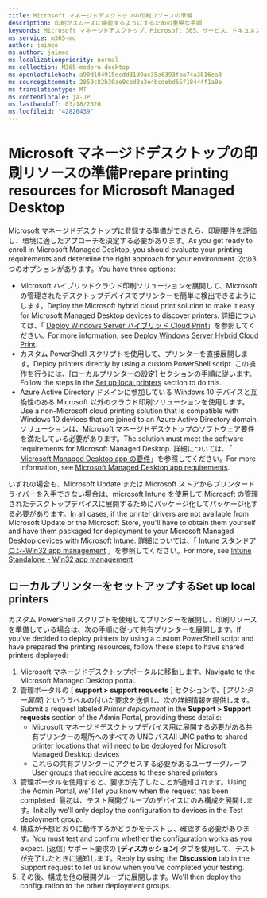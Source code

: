 ```yaml
---
title: Microsoft マネージドデスクトップの印刷リソースの準備
description: 印刷がスムーズに機能するようにするための重要な手順
keywords: Microsoft マネージドデスクトップ、Microsoft 365、サービス、ドキュメント
ms.service: m365-md
author: jaimeo
ms.author: jaimeo
ms.localizationpriority: normal
ms.collection: M365-modern-desktop
ms.openlocfilehash: a90d104915ecdd31d9ac35a6393fba74a3816ea8
ms.sourcegitcommit: 2859c82b30ae9cbd3a3e4bcdebd65f18444f1a9e
ms.translationtype: MT
ms.contentlocale: ja-JP
ms.lasthandoff: 03/18/2020
ms.locfileid: "42826439"
---
```

# <a name="prepare-printing-resources-for-microsoft-managed-desktop"></a><span data-ttu-id="356b6-104">Microsoft マネージドデスクトップの印刷リソースの準備</span><span class="sxs-lookup"><span data-stu-id="356b6-104">Prepare printing resources for Microsoft Managed Desktop</span></span>

<span data-ttu-id="356b6-105">Microsoft マネージドデスクトップに登録する準備ができたら、印刷要件を評価し、環境に適したアプローチを決定する必要があります。</span><span class="sxs-lookup"><span data-stu-id="356b6-105">As you get ready to enroll in Microsoft Managed Desktop, you should evaluate your printing requirements and determine the right approach for your environment.</span></span> <span data-ttu-id="356b6-106">次の3つのオプションがあります。</span><span class="sxs-lookup"><span data-stu-id="356b6-106">You have three options:</span></span>
 
- <span data-ttu-id="356b6-107">Microsoft ハイブリッドクラウド印刷ソリューションを展開して、Microsoft の管理されたデスクトップデバイスでプリンターを簡単に検出できるようにします。</span><span class="sxs-lookup"><span data-stu-id="356b6-107">Deploy the Microsoft hybrid cloud print solution to make it easy for Microsoft Managed Desktop devices to discover printers.</span></span> <span data-ttu-id="356b6-108">詳細については、「 [Deploy Windows Server ハイブリッド Cloud Print](https://docs.microsoft.com/windows-server/administration/hybrid-cloud-print/hybrid-cloud-print-deploy)」を参照してください。</span><span class="sxs-lookup"><span data-stu-id="356b6-108">For more information, see [Deploy Windows Server Hybrid Cloud Print](https://docs.microsoft.com/windows-server/administration/hybrid-cloud-print/hybrid-cloud-print-deploy).</span></span>
- <span data-ttu-id="356b6-109">カスタム PowerShell スクリプトを使用して、プリンターを直接展開します。</span><span class="sxs-lookup"><span data-stu-id="356b6-109">Deploy printers directly by using a custom PowerShell script.</span></span> <span data-ttu-id="356b6-110">この操作を行うには、[[ローカルプリンターの設定](#set-up-local-printers)] セクションの手順に従います。</span><span class="sxs-lookup"><span data-stu-id="356b6-110">Follow the steps in the [Set up local printers](#set-up-local-printers) section to do this.</span></span>
- <span data-ttu-id="356b6-111">Azure Active Directory ドメインに参加している Windows 10 デバイスと互換性のある Microsoft 以外のクラウド印刷ソリューションを使用します。</span><span class="sxs-lookup"><span data-stu-id="356b6-111">Use a non-Microsoft cloud printing solution that is compatible with Windows 10 devices that are joined to an Azure Active Directory domain.</span></span> <span data-ttu-id="356b6-112">ソリューションは、Microsoft マネージドデスクトップのソフトウェア要件を満たしている必要があります。</span><span class="sxs-lookup"><span data-stu-id="356b6-112">The solution must meet the software requirements for Microsoft Managed Desktop.</span></span> <span data-ttu-id="356b6-113">詳細については、「 [Microsoft Managed Desktop app の要件](../service-description/mmd-app-requirements.md)」を参照してください。</span><span class="sxs-lookup"><span data-stu-id="356b6-113">For more information, see [Microsoft Managed Desktop app requirements](../service-description/mmd-app-requirements.md).</span></span>
 
<span data-ttu-id="356b6-114">いずれの場合も、Microsoft Update または Microsoft ストアからプリンタードライバーを入手できない場合は、microsoft Intune を使用して Microsoft の管理されたデスクトップデバイスに展開するためにパッケージ化してパッケージ化する必要があります。</span><span class="sxs-lookup"><span data-stu-id="356b6-114">In all cases, if the printer drivers are not available from Microsoft Update or the Microsoft Store, you'll have to obtain them yourself and have them packaged for deployment to your Microsoft Managed Desktop devices with Microsoft Intune.</span></span> <span data-ttu-id="356b6-115">詳細については、「 [Intune スタンドアロン-Win32 app management](https://docs.microsoft.com/mem/intune/apps/apps-win32-app-management) 」を参照してください。</span><span class="sxs-lookup"><span data-stu-id="356b6-115">For more, see [Intune Standalone - Win32 app management](https://docs.microsoft.com/mem/intune/apps/apps-win32-app-management)</span></span>

## <a name="set-up-local-printers"></a><span data-ttu-id="356b6-116">ローカルプリンターをセットアップする</span><span class="sxs-lookup"><span data-stu-id="356b6-116">Set up local printers</span></span>

<span data-ttu-id="356b6-117">カスタム PowerShell スクリプトを使用してプリンターを展開し、印刷リソースを準備している場合は、次の手順に従って共有プリンターを展開します。</span><span class="sxs-lookup"><span data-stu-id="356b6-117">If you've decided to deploy printers by using a custom PowerShell script and have prepared the printing resources, follow these steps to have shared printers deployed:</span></span>

1.  <span data-ttu-id="356b6-118">Microsoft マネージドデスクトップポータルに移動します。</span><span class="sxs-lookup"><span data-stu-id="356b6-118">Navigate to the Microsoft Managed Desktop portal.</span></span>
2.  <span data-ttu-id="356b6-119">管理ポータルの [ **support > support requests** ] セクションで、[*プリンター展開*] というラベルの付いた要求を送信し、次の詳細情報を提供します。</span><span class="sxs-lookup"><span data-stu-id="356b6-119">Submit a request labeled *Printer deployment* in the **Support > Support requests** section of the Admin Portal, providing these details:</span></span>
    - <span data-ttu-id="356b6-120">Microsoft マネージドデスクトップデバイス用に展開する必要がある共有プリンターの場所へのすべての UNC パス</span><span class="sxs-lookup"><span data-stu-id="356b6-120">All UNC paths to shared printer locations that will need to be deployed for Microsoft Managed Desktop devices</span></span>
    - <span data-ttu-id="356b6-121">これらの共有プリンターにアクセスする必要があるユーザーグループ</span><span class="sxs-lookup"><span data-stu-id="356b6-121">User groups that require access to these shared printers</span></span>
3.  <span data-ttu-id="356b6-122">管理ポータルを使用すると、要求が完了したことが通知されます。</span><span class="sxs-lookup"><span data-stu-id="356b6-122">Using the Admin Portal, we'll let you know when the request has been completed.</span></span> <span data-ttu-id="356b6-123">最初は、テスト展開グループのデバイスにのみ構成を展開します。</span><span class="sxs-lookup"><span data-stu-id="356b6-123">Initially we'll only deploy the configuration to devices in the Test deployment group.</span></span>
4.  <span data-ttu-id="356b6-124">構成が予想どおりに動作するかどうかをテストし、確認する必要があります。</span><span class="sxs-lookup"><span data-stu-id="356b6-124">You must test and confirm whether the configuration works as you expect.</span></span> <span data-ttu-id="356b6-125">[返信] サポート要求の [**ディスカッション**] タブを使用して、テストが完了したときに通知します。</span><span class="sxs-lookup"><span data-stu-id="356b6-125">Reply by using the **Discussion** tab in the Support request to let us know when you've completed your testing.</span></span>
5.  <span data-ttu-id="356b6-126">その後、構成を他の展開グループに展開します。</span><span class="sxs-lookup"><span data-stu-id="356b6-126">We'll then deploy the configuration to the other deployment groups.</span></span>

